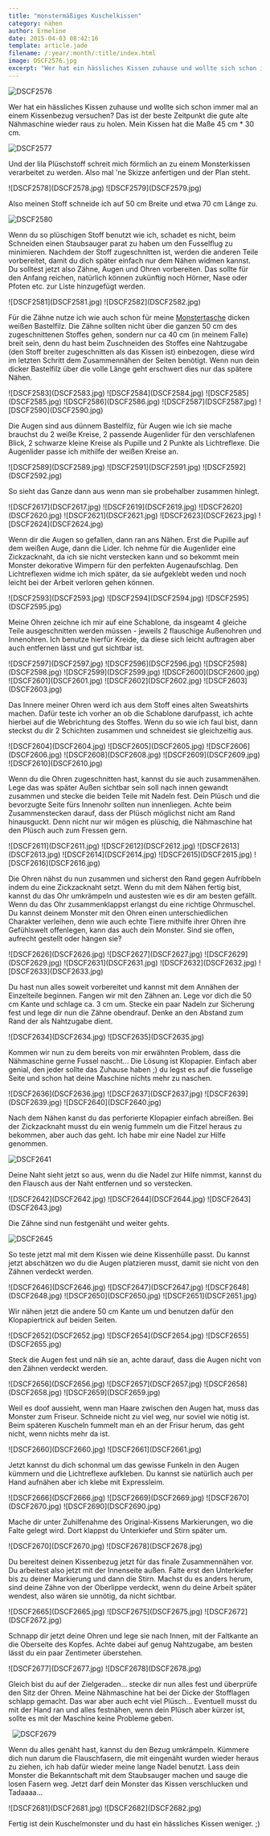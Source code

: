 ```yaml
---
title: "monstermäßiges Kuschelkissen"
category: nähen
author: Ermeline
date: 2015-04-03 08:42:16
template: article.jade
filename: /:year/:month/:title/index.html
image: DSCF2576.jpg
excerpt: "Wer hat ein hässliches Kissen zuhause und wollte sich schon immer mal an einem Kissenbezug versuchen? Das ist der beste Zeitpunkt die gute alte Nähmaschine wieder raus zu holen."
---
```


![DSCF2576](DSCF2576.jpg)

Wer hat ein hässliches Kissen zuhause und wollte sich schon immer mal an einem Kissenbezug versuchen? Das ist der beste Zeitpunkt die gute alte Nähmaschine wieder raus zu holen. Mein Kissen hat die Maße 45 cm \* 30 cm.


![DSCF2577](DSCF2577.jpg)

Und der lila Plüschstoff schreit mich förmlich an zu einem Monsterkissen verarbeitet zu werden. Also mal 'ne Skizze anfertigen und der Plan steht.


<div class="slideshow_landscape">
![DSCF2578](DSCF2578.jpg)
![DSCF2579](DSCF2579.jpg)
</div>

Also meinen Stoff schneide ich auf 50 cm Breite und etwa 70 cm Länge zu.


![DSCF2580](DSCF2580.jpg)

Wenn du so plüschigen Stoff benutzt wie ich, schadet es nicht, beim Schneiden einen Staubsauger parat zu haben um den Fusselflug zu minimieren. Nachdem der Stoff zugeschnitten ist, werden die anderen Teile vorbereitet, damit du dich später einfach nur dem Nähen widmen kannst. Du solltest jetzt also Zähne, Augen und Ohren vorbereiten. Das sollte für den Anfang reichen, natürlich können zukünftig noch Hörner, Nase oder Pfoten etc. zur Liste hinzugefügt werden.


<div class="slideshow_landscape">
![DSCF2581](DSCF2581.jpg)
![DSCF2582](DSCF2582.jpg)
</div>

Für die Zähne nutze ich wie auch schon für meine [Monstertasche](http://flauschiversum.de/2014/12/mobile-monster-macht-man-selbst/ "mobile Monster macht man selbst") dicken weißen Bastelfilz. Die Zähne sollten nicht über die ganzen 50 cm des zugeschnittenen Stoffes gehen, sondern nur ca 40 cm (in meinem Falle) breit sein, denn du hast beim Zuschneiden des Stoffes eine Nahtzugabe (den Stoff breiter zugeschnitten als das Kissen ist) einbezogen, diese wird im letzten Schritt dem Zusammennähen der Seiten benötigt. Wenn nun dein dicker Bastelfilz über die volle Länge geht erschwert dies nur das spätere Nähen.


<div class="slideshow_landscape">
![DSCF2583](DSCF2583.jpg)
![DSCF2584](DSCF2584.jpg)
![DSCF2585](DSCF2585.jpg)
![DSCF2586](DSCF2586.jpg)
![DSCF2587](DSCF2587.jpg)
![DSCF2590](DSCF2590.jpg)
</div>

Die Augen sind aus dünnem Bastelfilz, für Augen wie ich sie mache brauchst du 2 weiße Kreise, 2 passende Augenlider für den verschlafenen Blick, 2 schwarze kleine Kreise als Pupille und 2 Punkte als Lichtreflexe. Die Augenlider passe ich mithilfe der weißen Kreise an.


<div class="slideshow_landscape">
![DSCF2589](DSCF2589.jpg)
![DSCF2591](DSCF2591.jpg)
![DSCF2592](DSCF2592.jpg)
</div>

So sieht das Ganze dann aus wenn man sie probehalber zusammen hinlegt.


<div class="slideshow_landscape">
![DSCF2617](DSCF2617.jpg)
![DSCF2619](DSCF2619.jpg)
![DSCF2620](DSCF2620.jpg)
![DSCF2621](DSCF2621.jpg)
![DSCF2623](DSCF2623.jpg)
![DSCF2624](DSCF2624.jpg)
</div>

Wenn dir die Augen so gefallen, dann ran ans Nähen. Erst die Pupille auf dem weißen Auge, dann die Lider. Ich nehme für die Augenlider eine Zickzacknaht, da ich sie nicht verstecken kann und so bekommt mein Monster dekorative Wimpern für den perfekten Augenaufschlag. Den Lichtreflexen widme ich mich später, da sie aufgeklebt weden und noch leicht bei der Arbeit verloren gehen können.


<div class="slideshow_landscape">
![DSCF2593](DSCF2593.jpg)
![DSCF2594](DSCF2594.jpg)
![DSCF2595](DSCF2595.jpg)
</div>

Meine Ohren zeichne ich mir auf eine Schablone, da insgeamt 4 gleiche Teile ausgeschnitten werden müssen - jeweils 2 flauschige Außenohren und Innenohren. Ich benutze hierfür Kreide, da diese sich leicht auftragen aber auch entfernen lässt und gut sichtbar ist.


<div class="slideshow_landscape">
![DSCF2597](DSCF2597.jpg)
![DSCF2596](DSCF2596.jpg)
![DSCF2598](DSCF2598.jpg)
![DSCF2599](DSCF2599.jpg)
![DSCF2600](DSCF2600.jpg)
![DSCF2601](DSCF2601.jpg)
![DSCF2602](DSCF2602.jpg)
![DSCF2603](DSCF2603.jpg)
</div>

Das Innere meiner Ohren werd ich aus dem Stoff eines alten Sweatshirts machen. Dafür teste ich vorher an ob die Schablone darufpasst, ich achte hierbei auf die Webrichtung des Stoffes. Wenn du so wie ich faul bist, dann steckst du dir 2 Schichten zusammen und schneidest sie gleichzeitig aus.


<div class="slideshow_landscape">
![DSCF2604](DSCF2604.jpg)
![DSCF2605](DSCF2605.jpg)
![DSCF2606](DSCF2606.jpg)
![DSCF2608](DSCF2608.jpg)
![DSCF2609](DSCF2609.jpg)
![DSCF2610](DSCF2610.jpg)
</div>

Wenn du die Ohren zugeschnitten hast, kannst du sie auch zusammenähen. Lege das was später Außen sichtbar sein soll nach innen gewandt zusammen und stecke die beiden Teile mit Nadeln fest. Dein Plüsch und die bevorzugte Seite fürs Innenohr sollten nun innenliegen. Achte beim Zusammenstecken darauf, dass der Plüsch möglichst nicht am Rand hinausguckt. Denn nicht nur wir mögen es plüschig, die Nähmaschine hat den Plüsch auch zum Fressen gern.


<div class="slideshow_landscape">
![DSCF2611](DSCF2611.jpg)
![DSCF2612](DSCF2612.jpg)
![DSCF2613](DSCF2613.jpg)
![DSCF2614](DSCF2614.jpg)
![DSCF2615](DSCF2615.jpg)
![DSCF2616](DSCF2616.jpg)
</div>

Die Ohren nähst du nun zusammen und sicherst den Rand gegen Aufribbeln indem du eine Zickzacknaht setzt. Wenn du mit dem Nähen fertig bist, kannst du das Ohr umkrämpeln und austesten wie es dir am besten gefällt. Wenn du das Ohr zusammenklappst erlangst du eine richtige Ohrmuschel. Du kannst deinem Monster mit den Ohren einen unterschiedlichen Charakter verleihen, denn wie auch echte Tiere mithilfe ihrer Ohren ihre Gefühlswelt offenlegen, kann das auch dein Monster. Sind sie offen, aufrecht gestellt oder hängen sie?


<div class="slideshow_landscape">
![DSCF2626](DSCF2626.jpg)
![DSCF2627](DSCF2627.jpg)
![DSCF2629](DSCF2629.jpg)
![DSCF2631](DSCF2631.jpg)
![DSCF2632](DSCF2632.jpg)
![DSCF2633](DSCF2633.jpg)
</div>

Du hast nun alles soweit vorbereitet und kannst mit dem Annähen der Einzelteile beginnen. Fangen wir mit den Zähnen an. Lege vor dich die 50 cm Kante und schlage ca. 3 cm um. Stecke ein paar Nadeln zur Sicherung fest und lege dir nun die Zähne obendrauf. Denke an den Abstand zum Rand der als Nahtzugabe dient.


<div class="slideshow_landscape">
![DSCF2634](DSCF2634.jpg)
![DSCF2635](DSCF2635.jpg)
</div>

Kommen wir nun zu dem bereits von mir erwähnten Problem, dass die Nähmaschine gerne Fussel nascht... Die Lösung ist Klopapier. Einfach aber genial, den jeder sollte das Zuhause haben ;) du legst es auf die fusselige Seite und schon hat deine Maschine nichts mehr zu naschen.  


<div class="slideshow_landscape">
![DSCF2636](DSCF2636.jpg)
![DSCF2637](DSCF2637.jpg)
![DSCF2639](DSCF2639.jpg)
![DSCF2640](DSCF2640.jpg)
</div>

Nach dem Nähen kanst du das perforierte Klopapier einfach abreißen. Bei der Zickzacknaht musst du ein wenig fummeln um die Fitzel heraus zu bekommen, aber auch das geht. Ich habe mir eine Nadel zur Hilfe genommen.


![DSCF2641](DSCF2641.jpg)

Deine Naht sieht jetzt so aus, wenn du die Nadel zur Hilfe nimmst, kannst du den Flausch aus der Naht entfernen und so verstecken.


<div class="slideshow_landscape">
![DSCF2642](DSCF2642.jpg)
![DSCF2644](DSCF2644.jpg)
![DSCF2643](DSCF2643.jpg)
</div>

Die Zähne sind nun festgenäht und weiter gehts.


![DSCF2645](DSCF2645.jpg)

So teste jetzt mal mit dem Kissen wie deine Kissenhülle passt. Du kannst jetzt abschätzen wo du die Augen platzieren musst, damit sie nicht von den Zähnen verdeckt werden.


<div class="slideshow_landscape">
![DSCF2646](DSCF2646.jpg)
![DSCF2647](DSCF2647.jpg)
![DSCF2648](DSCF2648.jpg)
![DSCF2650](DSCF2650.jpg)
![DSCF2651](DSCF2651.jpg)
</div>

Wir nähen jetzt die andere 50 cm Kante um und benutzen dafür den Klopapiertrick auf beiden Seiten.


<div class="slideshow_landscape">
![DSCF2652](DSCF2652.jpg)
![DSCF2654](DSCF2654.jpg)
![DSCF2655](DSCF2655.jpg)
</div>

Steck die Augen fest und näh sie an, achte darauf, dass die Augen nicht von den Zähnen verdeckt werden.


<div class="slideshow_landscape">
![DSCF2656](DSCF2656.jpg)
![DSCF2657](DSCF2657.jpg)
![DSCF2658](DSCF2658.jpg)
![DSCF2659](DSCF2659.jpg)
</div>

Weil es doof aussieht, wenn man Haare zwischen den Augen hat, muss das Monster zum Friseur. Schneide nicht zu viel weg, nur soviel wie nötig ist. Beim späteren Kuscheln fummelt man eh an der Frisur herum, das geht nicht, wenn nichts mehr da ist.


<div class="slideshow_landscape">
![DSCF2660](DSCF2660.jpg)
![DSCF2661](DSCF2661.jpg)
</div>

Jetzt kannst du dich schonmal um das gewisse Funkeln in den Augen kümmern und die Lichtreflexe aufkleben. Du kannst sie natürlich auch per Hand aufnähen aber ich klebe mit Expressleim.


<div class="slideshow_landscape">
![DSCF2666](DSCF2666.jpg)
![DSCF2669](DSCF2669.jpg)
![DSCF2670](DSCF2670.jpg)
![DSCF2690](DSCF2690.jpg)
</div>

Mache dir unter Zuhilfenahme des Original-Kissens Markierungen, wo die Falte gelegt wird. Dort klappst du Unterkiefer und Stirn später um.


<div class="slideshow_landscape">
![DSCF2670](DSCF2670.jpg)
![DSCF2678](DSCF2678.jpg)
</div>

Du bereitest deinen Kissenbezug jetzt für das finale Zusammennähen vor. Du arbeitest also jetzt mit der Innenseite außen. Falte erst den Unterkiefer bis zu deiner Markierung und dann die Stirn. Machst du es anders herum, sind deine Zähne von der Oberlippe verdeckt, wenn du deine Arbeit später wendest, also wären sie unnötig, da nicht sichtbar.


<div class="slideshow_landscape">
![DSCF2665](DSCF2665.jpg)
![DSCF2675](DSCF2675.jpg)
![DSCF2672](DSCF2672.jpg)
</div>

Schnapp dir jetzt deine Ohren und lege sie nach Innen, mit der Faltkante an die Oberseite des Kopfes. Achte dabei auf genug Nahtzugabe, am besten lässt du ein paar Zentimeter überstehen.


<div class="slideshow_landscape">
![DSCF2677](DSCF2677.jpg)
![DSCF2678](DSCF2678.jpg)
</div>

Gleich bist du auf der Zielgeraden... stecke dir nun alles fest und überprüfe den Sitz der Ohren. Meine Nähmaschine hat bei der Dicke der Stofflagen schlapp gemacht. Das war aber auch echt viel Plüsch... Eventuell musst du mit der Hand ran und alles festnähen, wenn dein Plüsch aber kürzer ist, sollte es mit der Maschine keine Probleme geben.

 
![DSCF2679](DSCF2679.jpg)

Wenn du alles genäht hast, kannst du den Bezug umkrämpeln. Kümmere dich nun darum die Flauschfasern, die mit eingenäht wurden wieder heraus zu ziehen, ich hab dafür wieder meine lange Nadel benutzt. Lass dein Monster die Bekanntschaft mit dem Staubsauger machen und sauge die losen Fasern weg. Jetzt darf dein Monster das Kissen verschlucken und Tadaaaa...


<div class="slideshow_landscape">
![DSCF2681](DSCF2681.jpg)
![DSCF2682](DSCF2682.jpg)
</div>

Fertig ist dein Kuschelmonster und du hast ein hässliches Kissen weniger. ;)

